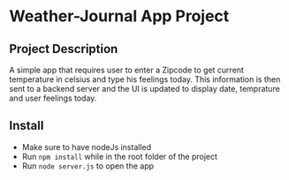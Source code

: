 # Weather-Journal App Project

## Project Description
A simple app that requires user to enter a Zipcode to get current temperature in celsius and type his feelings today. This information is then sent to a backend server and the UI is updated to display date, temprature and user feelings today.

## Install
- Make sure to have nodeJs installed
- Run `npm install` while in the root folder of the project
- Run `node server.js` to open the app

